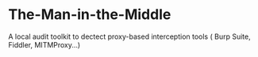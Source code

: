 # The-Man-in-the-Middle
A  local audit toolkit to dectect proxy-based interception tools ( Burp Suite, Fiddler, MITMProxy...)
